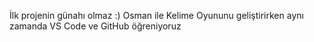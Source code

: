 İlk projenin günahı olmaz :) Osman ile Kelime Oyununu geliştirirken aynı zamanda VS Code ve GitHub öğreniyoruz
